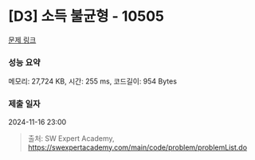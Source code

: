 # [D3] 소득 불균형 - 10505 

[문제 링크](https://swexpertacademy.com/main/code/problem/problemDetail.do?contestProbId=AXNP4CvauaMDFAXS) 

### 성능 요약

메모리: 27,724 KB, 시간: 255 ms, 코드길이: 954 Bytes

### 제출 일자

2024-11-16 23:00



> 출처: SW Expert Academy, https://swexpertacademy.com/main/code/problem/problemList.do